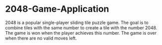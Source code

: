 # 2048-Game-Application
2048 is a popular single-player sliding tile puzzle game. The goal is to combine tiles with the same number to create a tile with the number 2048. The game is won when the player achieves this number. The game is over when there are no valid moves left.
